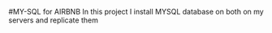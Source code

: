 #MY-SQL for AIRBNB
In this project I install MYSQL database on both on my servers and replicate them
